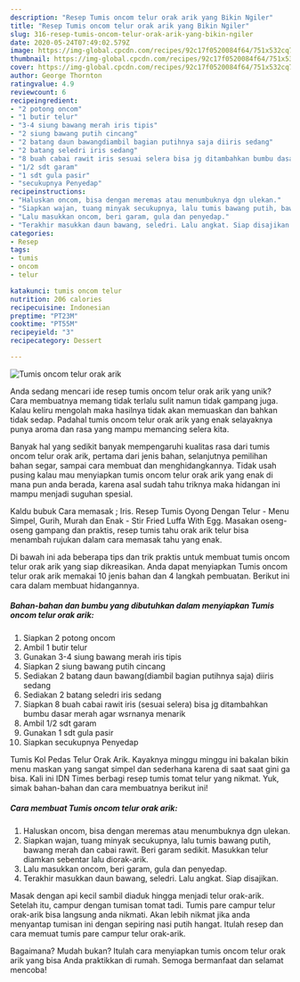 ```yaml
---
description: "Resep Tumis oncom telur orak arik yang Bikin Ngiler"
title: "Resep Tumis oncom telur orak arik yang Bikin Ngiler"
slug: 316-resep-tumis-oncom-telur-orak-arik-yang-bikin-ngiler
date: 2020-05-24T07:49:02.579Z
image: https://img-global.cpcdn.com/recipes/92c17f0520084f64/751x532cq70/tumis-oncom-telur-orak-arik-foto-resep-utama.jpg
thumbnail: https://img-global.cpcdn.com/recipes/92c17f0520084f64/751x532cq70/tumis-oncom-telur-orak-arik-foto-resep-utama.jpg
cover: https://img-global.cpcdn.com/recipes/92c17f0520084f64/751x532cq70/tumis-oncom-telur-orak-arik-foto-resep-utama.jpg
author: George Thornton
ratingvalue: 4.9
reviewcount: 6
recipeingredient:
- "2 potong oncom"
- "1 butir telur"
- "3-4 siung bawang merah iris tipis"
- "2 siung bawang putih cincang"
- "2 batang daun bawangdiambil bagian putihnya saja diiris sedang"
- "2 batang seledri iris sedang"
- "8 buah cabai rawit iris sesuai selera bisa jg ditambahkan bumbu dasar merah agar wsrnanya menarik"
- "1/2 sdt garam"
- "1 sdt gula pasir"
- "secukupnya Penyedap"
recipeinstructions:
- "Haluskan oncom, bisa dengan meremas atau menumbuknya dgn ulekan."
- "Siapkan wajan, tuang minyak secukupnya, lalu tumis bawang putih, bawang merah dan cabai rawit. Beri garam sedikit. Masukkan telur diamkan sebentar lalu diorak-arik."
- "Lalu masukkan oncom, beri garam, gula dan penyedap."
- "Terakhir masukkan daun bawang, seledri. Lalu angkat. Siap disajikan."
categories:
- Resep
tags:
- tumis
- oncom
- telur

katakunci: tumis oncom telur 
nutrition: 206 calories
recipecuisine: Indonesian
preptime: "PT23M"
cooktime: "PT55M"
recipeyield: "3"
recipecategory: Dessert

---
```



![Tumis oncom telur orak arik](https://img-global.cpcdn.com/recipes/92c17f0520084f64/751x532cq70/tumis-oncom-telur-orak-arik-foto-resep-utama.jpg)

Anda sedang mencari ide resep tumis oncom telur orak arik yang unik? Cara membuatnya memang tidak terlalu sulit namun tidak gampang juga. Kalau keliru mengolah maka hasilnya tidak akan memuaskan dan bahkan tidak sedap. Padahal tumis oncom telur orak arik yang enak selayaknya punya aroma dan rasa yang mampu memancing selera kita.

Banyak hal yang sedikit banyak mempengaruhi kualitas rasa dari tumis oncom telur orak arik, pertama dari jenis bahan, selanjutnya pemilihan bahan segar, sampai cara membuat dan menghidangkannya. Tidak usah pusing kalau mau menyiapkan tumis oncom telur orak arik yang enak di mana pun anda berada, karena asal sudah tahu triknya maka hidangan ini mampu menjadi suguhan spesial.

Kaldu bubuk Cara memasak ; Iris. Resep Tumis Oyong Dengan Telur - Menu Simpel, Gurih, Murah dan Enak - Stir Fried Luffa With Egg. Masakan oseng-oseng gampang dan praktis, resep tumis tahu orak arik telur bisa menambah rujukan dalam cara memasak tahu yang enak.


Di bawah ini ada beberapa tips dan trik praktis untuk membuat tumis oncom telur orak arik yang siap dikreasikan. Anda dapat menyiapkan Tumis oncom telur orak arik memakai 10 jenis bahan dan 4 langkah pembuatan. Berikut ini cara dalam membuat hidangannya.

<!--inarticleads1-->

##### Bahan-bahan dan bumbu yang dibutuhkan dalam menyiapkan Tumis oncom telur orak arik:

1. Siapkan 2 potong oncom
1. Ambil 1 butir telur
1. Gunakan 3-4 siung bawang merah iris tipis
1. Siapkan 2 siung bawang putih cincang
1. Sediakan 2 batang daun bawang(diambil bagian putihnya saja) diiris sedang
1. Sediakan 2 batang seledri iris sedang
1. Siapkan 8 buah cabai rawit iris (sesuai selera) bisa jg ditambahkan bumbu dasar merah agar wsrnanya menarik
1. Ambil 1/2 sdt garam
1. Gunakan 1 sdt gula pasir
1. Siapkan secukupnya Penyedap


Tumis Kol Pedas Telur Orak Arik. Kayaknya minggu minggu ini bakalan bikin menu maskan yang sangat simpel dan sederhana karena di saat saat gini ga bisa. Kali ini IDN Times berbagi resep tumis tomat telur yang nikmat. Yuk, simak bahan-bahan dan cara membuatnya berikut ini! 

<!--inarticleads2-->

##### Cara membuat Tumis oncom telur orak arik:

1. Haluskan oncom, bisa dengan meremas atau menumbuknya dgn ulekan.
1. Siapkan wajan, tuang minyak secukupnya, lalu tumis bawang putih, bawang merah dan cabai rawit. Beri garam sedikit. Masukkan telur diamkan sebentar lalu diorak-arik.
1. Lalu masukkan oncom, beri garam, gula dan penyedap.
1. Terakhir masukkan daun bawang, seledri. Lalu angkat. Siap disajikan.


Masak dengan api kecil sambil diaduk hingga menjadi telur orak-arik. Setelah itu, campur dengan tumisan tomat tadi. Tumis pare campur telur orak-arik bisa langsung anda nikmati. Akan lebih nikmat jika anda menyantap tumisan ini dengan sepiring nasi putih hangat. Itulah resep dan cara memuat tumis pare campur telur orak-arik. 

Bagaimana? Mudah bukan? Itulah cara menyiapkan tumis oncom telur orak arik yang bisa Anda praktikkan di rumah. Semoga bermanfaat dan selamat mencoba!
